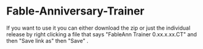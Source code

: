 # Fable-Anniversary-Trainer
If you want to use it you can either download the zip or just the individual release by right clicking a file that says "FableAnn Trainer 0.xx.x.xx.CT" and then "Save link as" then "Save" . 
